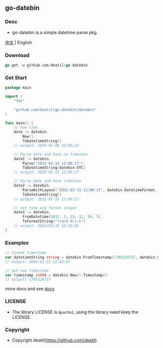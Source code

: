 ## go-datebin

### Desc

*  go-datebin is a simple datetime parse pkg.

[中文](README_CN.md) | English


### Download

~~~go
go get -u github.com/deatil/go-datebin
~~~


### Get Start

~~~go
package main

import (
    "fmt"

    "github.com/deatil/go-datebin/datebin"
)

func main() {
    // now time
    date := datebin.
        Now().
        ToDatetimeString()
    // output: 2024-01-06 12:06:12

    // Parse date and have no timezone
    date2 := datebin.
        Parse("2032-03-15 12:06:17").
        ToDatetimeString(datebin.UTC)
    // output: 2032-03-15 12:06:17

    // Parse date and have timezone
    date2 := datebin.
        ParseWithLayout("2032-03-15 12:06:17", datebin.DatetimeFormat, datebin.GMT).
        ToDatetimeString()
    // output: 2032-03-15 12:06:17

    // set time and format output
    date3 := datebin.
        FromDatetime(2032, 3, 15, 12, 56, 5).
        ToFormatString("Y/m/d H:i:s")
    // output: 2032/03/15 12:56:05
}

~~~


### Examples

~~~go
// format timestamp
var datetimeString string = datebin.FromTimestamp(1705329727, datebin.Shanghai).ToDatetimeString()
// output: 2024-01-15 22:42:07
~~~

~~~go
// get now timestamp
var timestamp int64 = datebin.Now().Timestamp()
// output: 1705329727
~~~

more docs and see [docs](example.md)


### LICENSE

*  The library LICENSE is `Apache2`, using the library need keep the LICENSE.


### Copyright

*  Copyright deatil(https://github.com/deatil).
